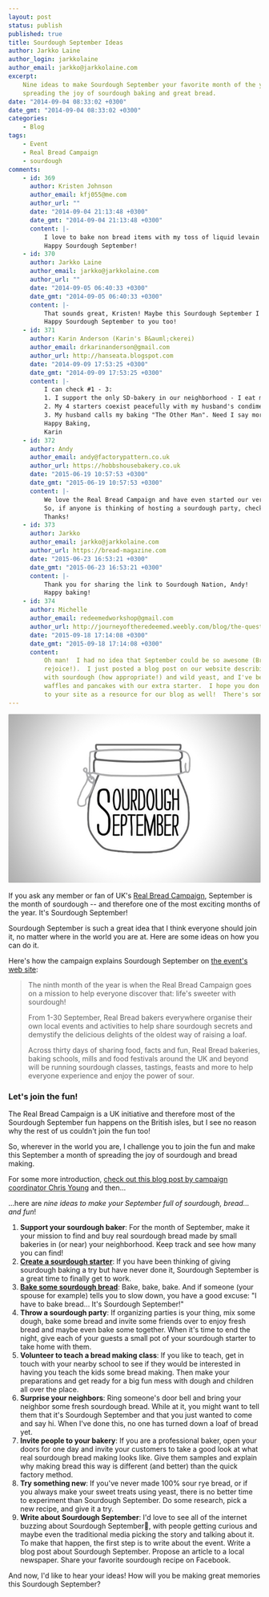 ```yaml
---
layout: post
status: publish
published: true
title: Sourdough September Ideas
author: Jarkko Laine
author_login: jarkkolaine
author_email: jarkko@jarkkolaine.com
excerpt:
    Nine ideas to make Sourdough September your favorite month of the year, while
    spreading the joy of sourdough baking and great bread.
date: "2014-09-04 08:33:02 +0300"
date_gmt: "2014-09-04 08:33:02 +0300"
categories:
    - Blog
tags:
    - Event
    - Real Bread Campaign
    - sourdough
comments:
    - id: 369
      author: Kristen Johnson
      author_email: kfj055@me.com
      author_url: ""
      date: "2014-09-04 21:13:48 +0300"
      date_gmt: "2014-09-04 21:13:48 +0300"
      content: |-
          I love to bake non bread items with my toss of liquid levain! Brownies, cookies,muffins, waffles, pizza dough. And with the stiff levain I make biscotti!
          Happy Sourdough September!
    - id: 370
      author: Jarkko Laine
      author_email: jarkko@jarkkolaine.com
      author_url: ""
      date: "2014-09-05 06:40:33 +0300"
      date_gmt: "2014-09-05 06:40:33 +0300"
      content: |-
          That sounds great, Kristen! Maybe this Sourdough September I'll follow your lead and experiment with some sourdough waffles and cookies too :)
          Happy Sourdough September to you too!
    - id: 371
      author: Karin Anderson (Karin's B&auml;ckerei)
      author_email: drkarinanderson@gmail.com
      author_url: http://hanseata.blogspot.com
      date: "2014-09-09 17:53:25 +0300"
      date_gmt: "2014-09-09 17:53:25 +0300"
      content: |-
          I can check #1 - 3:
          1. I support the only SD-bakery in our neighborhood - I eat my breads, too :)
          2. My 4 starters coexist peacefully with my husband's condiment in the fridge, the oldest one hailing from 2001.
          3. My husband calls my baking "The Other Man". Need I say more?
          Happy Baking,
          Karin
    - id: 372
      author: Andy
      author_email: andy@factorypattern.co.uk
      author_url: https://hobbshousebakery.co.uk
      date: "2015-06-19 10:57:53 +0300"
      date_gmt: "2015-06-19 10:57:53 +0300"
      content: |-
          We love the Real Bread Campaign and have even started our very own Sourdough Campaign.
          So, if anyone is thinking of hosting a sourdough party, checkout hobbshousebakery.co.uk/sourdough-nation
          Thanks!
    - id: 373
      author: Jarkko
      author_email: jarkko@jarkkolaine.com
      author_url: https://bread-magazine.com
      date: "2015-06-23 16:53:21 +0300"
      date_gmt: "2015-06-23 16:53:21 +0300"
      content: |-
          Thank you for sharing the link to Sourdough Nation, Andy!
          Happy baking!
    - id: 374
      author: Michelle
      author_email: redeemedworkshop@gmail.com
      author_url: http://journeyoftheredeemed.weebly.com/blog/the-quest-for-the-best-loaf-intro
      date: "2015-09-18 17:14:08 +0300"
      date_gmt: "2015-09-18 17:14:08 +0300"
      content:
          Oh man!  I had no idea that September could be so awesome (Bread nerds
          rejoice!).  I just posted a blog post on our website describing our adventures
          with sourdough (how appropriate!) and wild yeast, and I've been making sourdough
          waffles and pancakes with our extra starter.  I hope you don't mind if I  link
          to your site as a resource for our blog as well!  There's some great advice here.
---
```


![Sourdough September](/assets/blog/SourdoughSeptemberLogo21.jpg)

If you ask any member or fan of UK's [Real Bread Campaign](http://realbreadcampaign.org/), September is the month of sourdough -- and therefore one of the most exciting months of the year. It's Sourdough September!

Sourdough September is such a great idea that I think everyone should join it, no matter where in the world you are at. Here are some ideas on how you can do it.

Here's how the campaign explains Sourdough September on [the event's web site](http://www.sustainweb.org/realbread/sourdough_september/):

> The ninth month of the year is when the Real Bread Campaign goes on a mission to help everyone discover that: life's sweeter with sourdough!
>
> From 1-30 September, Real Bread bakers everywhere organise their own local events and activities to help share sourdough secrets and demystify the delicious delights of the oldest way of raising a loaf.
>
> Across thirty days of sharing food, facts and fun, Real Bread bakeries, baking schools, mills and food festivals around the UK and beyond will be running sourdough classes, tastings, feasts and more to help everyone experience and enjoy the power of sour.

### Let's join the fun!

The Real Bread Campaign is a UK initiative and therefore most of the Sourdough September fun happens on the British isles, but I see no reason why the rest of us couldn't join the fun too!

So, wherever in the world you are, I challenge you to join the fun and make this September a month of spreading the joy of sourdough and bread making.

For some more introduction, [check out this blog post by campaign coordinator Chris Young](http://blog.bakerybits.co.uk/sourdough-september-guest-post-from-chris-young-of-the-real-bread-campaign/) and then...

...here are _nine ideas to make your September full of sourdough, bread... and fun_!

1. **Support your sourdough baker**: For the month of September, make it your mission to find and buy real sourdough bread made by small bakeries in (or near) your neighborhood. Keep track and see how many you can find!
2. **[Create a sourdough starter](https://bread-magazine.com/sourdough-starter-tutorial/)**: If you have been thinking of giving sourdough baking a try but have never done it, Sourdough September is a great time to finally get to work.
3. **[Bake some sourdough bread](https://bread-magazine.com/sourdough-bread-recipe/)**: Bake, bake, bake. And if someone (your spouse for example) tells you to slow down, you have a good excuse: "I have to bake bread... It's Sourdough September!"
4. **Throw a sourdough party**: If organizing parties is your thing, mix some dough, bake some bread and invite some friends over to enjoy fresh bread and maybe even bake some together. When it's time to end the night, give each of your guests a small pot of your sourdough starter to take home with them.
5. **Volunteer to teach a bread making class**: If you like to teach, get in touch with your nearby school to see if they would be interested in having you teach the kids some bread making. Then make your preparations and get ready for a big fun mess with dough and children all over the place.
6. **Surprise your neighbors**: Ring someone's door bell and bring your neighbor some fresh sourdough bread. While at it, you might want to tell them that it's Sourdough September and that you just wanted to come and say hi. When I've done this, no one has turned down a loaf of bread yet.
7. **Invite people to your bakery**: If you are a professional baker, open your doors for one day and invite your customers to take a good look at what real sourdough bread making looks like. Give them samples and explain why making bread this way is different (and better) than the quick factory method.
8. **Try something new**: If you've never made 100% sour rye bread, or if you always make your sweet treats using yeast, there is no better time to experiment than Sourdough September. Do some research, pick a new recipe, and give it a try.
9. **Write about Sourdough September**: I'd love to see all of the internet buzzing about Sourdough September, with people getting curious and maybe even the traditional media picking the story and talking about it. To make that happen, the first step is to write about the event. Write a blog post about Sourdough September. Propose an article to a local newspaper. Share your favorite sourdough recipe on Facebook.

And now, I'd like to hear your ideas! How will you be making great memories this Sourdough September?
